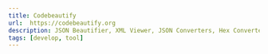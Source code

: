```yaml
---
title: Codebeautify
url:  https://codebeautify.org
description: JSON Beautifier, XML Viewer, JSON Converters, Hex Converters and More.
tags: [develop, tool]
---
```

